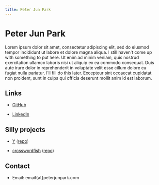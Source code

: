 ```yaml
---
title: Peter Jun Park
---
```


# Peter Jun Park

Lorem ipsum dolor sit amet, consectetur adipiscing elit, sed do eiusmod tempor incididunt ut labore
et dolore magna aliqua. I still haven't come up with something to put here. Ut enim ad minim veniam,
quis nostrud exercitation ullamco laboris nisi ut aliquip ex ea commodo consequat. Duis aute irure
dolor in reprehenderit in voluptate velit esse cillum dolore eu fugiat nulla pariatur. I'll fill do
this later. Excepteur sint occaecat cupidatat non proident, sunt in culpa qui officia deserunt
mollit anim id est laborum.

## Links

- [GitHub](https://github.com/peterjunpark)

- [LinkedIn](https://linkedin.com/in/peterjunpark)

## Silly projects

- [Y](https://twytter-1.vercel.app/) ([repo](https://github.com/peterjunpark/y))

- [crosswordfish](https://crosswordfish.vercel.app)
  ([repo](https://github.com/peterjunpark/crosswordfish))

## Contact

- Email: email{at}peterjunpark.com
